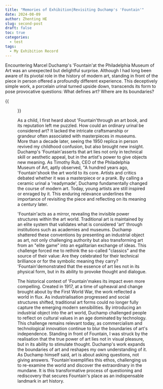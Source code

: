 ```yaml
---
title: "Memories of Exhibition|Revisiting Duchamp's 'Fountain'"
date: 2024-08-09
author: Zhenting HE
slug: second-post
draft: false
toc: true
categories:
  - test
tags:
  - My Exhibition Record
---
```


Encountering Marcel Duchamp's 'Fountain'at the Philadelphia Museum of Art was an unexpected but delightful surprise. Although I had long been aware of its pivotal role in the history of modern art, standing in front of the piece in person offered a profoundly different experience. This deceptively simple work, a porcelain urinal turned upside down, transcends its form to pose provocative questions: What defines art? Where are its boundaries?

{{<figure src="/images/Fountain.jpg" title="'Fountain', Note: The fountain in the collection of the Philadelphia Museum of Art is one of the earliest of 14 reproductions as large as the original. The signature, 'R. Mutt 1917' was added by Duchamp himself in 1950." width="360">}}

As a child, I first heard about 'Fountain'through an art book, and its reputation left me puzzled. How could an ordinary urinal be considered art? It lacked the intricate craftsmanship or grandeur often associated with masterpieces in museums. More than a decade later, seeing the 1950 replica in person revived my childhood confusion, but also brought new insight. Duchamp's 'Fountain'asserts that art lies not only in technical skill or aesthetic appeal, but in the artist's power to give objects new meaning. As Timothy Rub, CEO of the Philadelphia Museum of Art, aptly observed, "A hundred years ago, 'Fountain'shook the art world to its core. Artists and critics debated whether it was a masterpiece or a prank. By calling a ceramic urinal a 'readymade', Duchamp fundamentally changed the course of modern art. Today, young artists are still inspired or enraged by it. This enduring relevance underlines the importance of revisiting the piece and reflecting on its meaning a century later.

'Fountain'acts as a mirror, revealing the invisible power structures within the art world. Traditional art is maintained by an elite system that validates what is considered 'art' through institutions such as academies and museums. Duchamp shattered these conventions by presenting an industrial object as art, not only challenging authority but also transforming art from an "elite game" into an egalitarian exchange of ideas. This challenge forced me to rethink the so-called "classics" and the source of their value: Are they celebrated for their technical brilliance or for the symbolic meaning they carry? 'Fountain'demonstrated that the essence of art lies not in its physical form, but in its ability to provoke thought and dialogue.

The historical context of 'Fountain'makes its impact even more compelling. Created in 1917, at a time of upheaval and change brought about by the First World War, the work reflected a world in flux. As industrialisation progressed and social structures shifted, traditional art forms could no longer fully capture the emerging modern sensibilities. By introducing an industrial object into the art world, Duchamp challenged people to reflect on cultural values in an age dominated by technology. This challenge remains relevant today, as commercialism and technological innovation continue to blur the boundaries of art's independence. Standing in front of Fountain, I was struck by the realisation that the true power of art lies not in visual pleasure, but in its ability to stimulate thought. Duchamp's work expands the boundaries of art and reshapes my own understanding of it. As Duchamp himself said, art is about asking questions, not giving answers. 'Fountain'exemplifies this ethos, challenging us to re-examine the world and discover the extraordinary in the mundane. It is this transformative process of questioning and rediscovery that secures Fountain's place as an indispensable landmark in art history.
